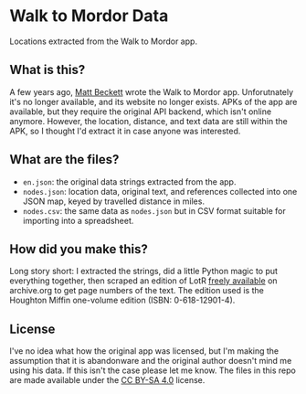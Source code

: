 # Walk to Mordor Data

Locations extracted from the Walk to Mordor app.

## What is this?

A few years ago, [Matt Beckett](http://mattbeckett.me/) wrote the Walk to Mordor app.
Unforutnately it's no longer available, and its website no longer exists.
APKs of the app are available, but they require the original API backend, which isn't online anymore.
However, the location, distance, and text data are still within the APK, so I thought I'd extract it in case anyone was interested.

## What are the files?

- `en.json`: the original data strings extracted from the app.
- `nodes.json`: location data, original text, and references collected into one JSON map, keyed by travelled distance in miles.
- `nodes.csv`: the same data as `nodes.json` but in CSV format suitable for importing into a spreadsheet.

## How did you make this?

Long story short: I extracted the strings, did a little Python magic to put everything together, then scraped an edition of LotR [freely available](https://archive.org/details/lordofrings0000tolk_b2r2) on archive.org to get page numbers of the text.
The edition used is the Houghton Miffin one-volume edition (ISBN: 0-618-12901-4).

## License

I've no idea what how the original app was licensed, but I'm making the assumption that it is abandonware and the original author doesn't mind me using his data.
If this isn't the case please let me know.
The files in this repo are made available under the [CC BY-SA 4.0](https://creativecommons.org/licenses/by-sa/4.0/) license.
